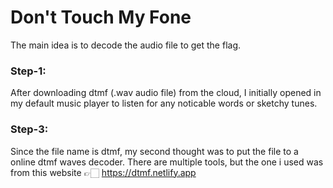 # Don't Touch My Fone

The main idea is to decode the audio file to get the flag.

### Step-1:
After downloading dtmf (.wav audio file) from the cloud, I initially opened in my default music player to listen for any noticable words or sketchy tunes.

### Step-3:
Since the file name is dtmf, my second thought was to put the file to a online dtmf waves decoder.
There are multiple tools, but the one i used was from this website 👉🏻
https://dtmf.netlify.app


